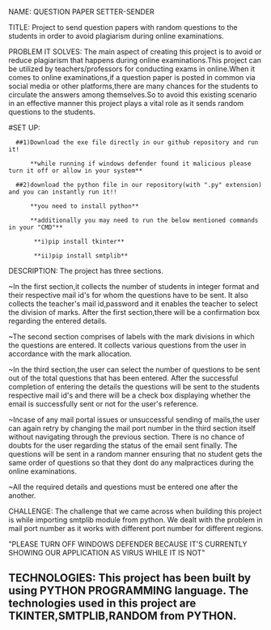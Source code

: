 NAME: QUESTION PAPER SETTER-SENDER

TITLE: Project to send question papers with random questions to the students in order to avoid plagiarism during online examinations.

PROBLEM IT SOLVES: The main aspect of creating this project is to avoid or reduce plagiarism that happens during online examinations.This project can be utilized by teachers/professors for conducting exams in online.When it comes to online examinations,if a question paper is posted in common via social media or other platforms,there are many chances for the students to circulate the answers among themselves.So to avoid this existing scenario in an effective manner this project plays a vital role as it sends random questions to the students.

#SET UP:

      ##1)Download the exe file directly in our github repository and run it!

          **while running if windows defender found it malicious please turn it off or allow in your system**

      ##2)download the python file in our repository(with ".py" extension) and you can instantly run it!!

          **you need to install python**

          **additionally you may need to run the below mentioned commands in your "CMD"** 

           **i)pip install tkinter**

           **ii)pip install smtplib**
           
DESCRIPTION: The project has three sections.

~In the first section,it collects the number of students in integer format and their respective mail id's for whom the questions have to be sent. It also collects the teacher's mail id,password and it enables the teacher to select the division of marks. After the first section,there will be a confirmation box regarding the entered details. 

~The second section comprises of labels with the mark divisions in which the questions are entered. It collects various questions from the user in accordance with the mark allocation. 

~In the third section,the user can select the number of questions to be sent out of the total questions that has been entered. After the successful completion of entering the details the questions will be sent to the students respective mail id's and there will be a check box displaying whether the email is successfully sent or not for the user's reference. 

~Incase of any mail portal issues or unsuccessful sending of mails,the user can again retry by changing the mail port number in the third section itself without navigating through the previous section. There is no chance of doubts for the user regarding the status of the email sent finally. The questions will be sent in a random manner ensuring that no student gets the same order of questions so that they dont do any malpractices during the online examinations. 

~All the required details and questions must be entered one after the another.

CHALLENGE: The challenge that we came across when building this project is while importing smtplib module from python. We dealt with the problem in mail port number as it works with different port number for different regions. 

"PLEASE TURN OFF WINDOWS DEFENDER BECAUSE IT'S CURRENTLY SHOWING OUR APPLICATION AS VIRUS WHILE IT IS NOT"

TECHNOLOGIES: This project has been built by using PYTHON PROGRAMMING language.
              The technologies used in this project are TKINTER,SMTPLIB,RANDOM from PYTHON.
---------------------------------------------------------------------------------------------------------------------------------------------------------------------------------




